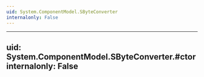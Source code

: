 ```yaml
---
uid: System.ComponentModel.SByteConverter
internalonly: False
---
```


---
uid: System.ComponentModel.SByteConverter.#ctor
internalonly: False
---
